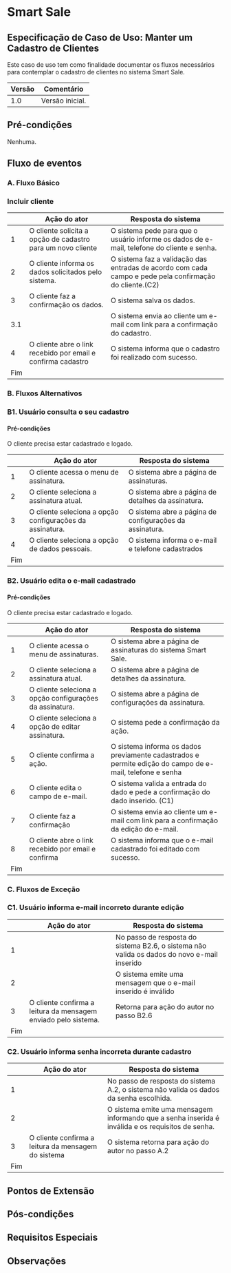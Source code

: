 # Smart Sale

## Especificação de Caso de Uso: Manter um Cadastro de Clientes

Este caso de uso tem como finalidade documentar os fluxos necessários para contemplar o cadastro de clientes no sistema Smart Sale.

| Versão | Comentário      |
| ------ | --------------- |
| 1.0    | Versão inicial. |

## Pré-condições

Nenhuma.

## Fluxo de eventos

### A. Fluxo Básico

### Incluir cliente

|     | Ação do ator                                                      | Resposta do sistema                                                                    |
| --- | ----------------------------------------------------              | -------------------------------------------------------------------------------------- |
| 1   | O cliente solicita a opção de cadastro para um novo cliente       | O sistema pede para que o usuário informe os dados de e-mail, telefone do cliente e senha.          |
| 2   | O cliente informa os dados solicitados pelo sistema.              | O sistema faz a validação das entradas de acordo com cada campo e pede pela confirmação do cliente.(C2) |
| 3   | O cliente faz a confirmação os dados.                             | O sistema salva os dados.                                                                           |
| 3.1 |                                                                   | O sistema envia ao cliente um e-mail com link para a confirmação do cadastro.                       |
| 4   | O cliente abre o link recebido por email e confirma cadastro      | O sistema informa que o cadastro foi realizado com sucesso.                                         |
| Fim |                                                                   |                                                                                                     |

### B. Fluxos Alternativos

### B1. Usuário consulta o seu cadastro
#### Pré-condições

O cliente precisa estar cadastrado e logado.

|     | Ação do ator                                             | Resposta do sistema                                                                |
|-----|----------------------------------------------------------|------------------------------------------------------------------------------------|
| 1   | O cliente acessa o menu de assinatura.                   | O sistema abre a página de assinaturas.                                            |
| 2   | O cliente seleciona a assinatura atual.                  | O sistema abre a página de detalhes da assinatura.                                 |
| 3   | O cliente seleciona a opção configurações da assinatura. | O sistema abre a página de configurações da assinatura.                            |
| 4   | O cliente seleciona a opção de dados pessoais.           | O sistema informa o e-mail e telefone cadastrados                                  |
| Fim |     

### B2. Usuário edita o e-mail cadastrado
#### Pré-condições

O cliente precisa estar cadastrado e logado.

|     | Ação do ator                                             | Resposta do sistema                                                                |
|-----|----------------------------------------------------------|------------------------------------------------------------------------------------|
| 1   | O cliente acessa o menu de assinaturas.                  | O sistema abre a página de assinaturas do sistema Smart Sale.                      |
| 2   | O cliente seleciona a assinatura atual.                  | O sistema abre a página de detalhes da assinatura.                                 |
| 3   | O cliente seleciona a opção configurações da assinatura. | O sistema abre a página de configurações da assinatura.                            |
| 4   | O cliente seleciona a opção de editar assinatura.        | O sistema pede a confirmação da ação.                                              |
| 5   | O cliente confirma a ação.                               | O sistema informa os dados previamente cadastrados e permite edição do campo de e-mail, telefone e senha     |
| 6   | O cliente edita o campo de e-mail.                       | O sistema valida a entrada do dado e pede a confirmação do dado inserido. (C1)                               |
| 7   | O cliente faz a confirmação                              | O sistema envia ao cliente um e-mail com link para a confirmação da edição do e-mail.      |
| 8   | O cliente abre o link recebido por email e confirma      | O sistema informa que o e-mail cadastrado foi editado com sucesso.                 |   
| Fim |                                                          |                                                                                    |

### C. Fluxos de Exceção

### C1. Usuário informa e-mail incorreto durante edição

|     | Ação do ator                                                   | Resposta do sistema                                           |
| --- | -------------------------------------------------------------- | ------------------------------------------------------------- |
| 1   |                                                                | No passo de resposta do sistema B2.6, o sistema não valida os dados do novo e-mail inserido|
| 2   |                                                                | O sistema emite uma mensagem que o e-mail inserido é inválido       |
| 3   | O cliente confirma a leitura da mensagem enviado pelo sistema. | Retorna para ação do autor no passo B2.6                            |
| Fim |

### C2. Usuário informa senha incorreta durante cadastro

|     | Ação do ator                                                        | Resposta do sistema                                                   |
| --- | ------------------------------------------------------------------- | --------------------------------------------------------------------- |
| 1   |                                                                     | No passo de resposta do sistema A.2, o sistema não valida os dados da senha escolhida.   |
| 2   |                                                                     | O sistema emite uma mensagem informando que a senha inserida é inválida e os requisitos de senha. |
| 3   | O cliente confirma a leitura da mensagem do sistema                 | O sistema retorna para ação do autor no passo A.2                    |
| Fim |

## Pontos de Extensão

## Pós-condições

## Requisitos Especiais

## Observações
